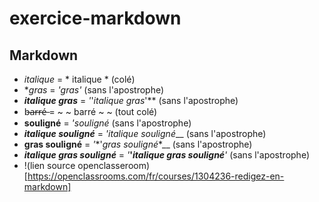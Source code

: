 # exercice-markdown
## __Markdown__

* *italique* = * italique * (colé)
* **gras* = *'*gras*'* (sans l'apostrophe)
* ***italique gras*** = *'*'*italique gras*'** (sans l'apostrophe)
* b̶a̶r̶r̶é̶ = ~ ~ barré ~ ~ (tout colé)
* __souligné__ = _'_souligné__ (sans l'apostrophe)
* __*italique souligné*__ = _'_*italique souligné*__ (sans l'apostrophe)
* __**gras souligné**__ = _'_*'*gras souligné**__ (sans l'apostrophe)
* __***italique gras souligné***__ = _'_**'*italique gras souligné***_'_ (sans l'apostrophe)
* !(lien source openclasseroom) [https://openclassrooms.com/fr/courses/1304236-redigez-en-markdown]
